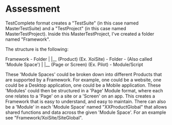 # Assessment

TestComplete format creates a "TestSuite" (in this case named MasterTestSuite) and a "TestProject" (in this case named MasterTestProject).
Inside this MasterTestProject, I've created a folder named "Framework".

The structure is the following:

Framework - Folder
|
|__ (Product) (Ex. XoiSite) - Folder - (Also called 'Module Space')
     |
     |__ (Page or Screen) (Ex. Pilot) - Module/Script

These 'Module Spaces' could be broken down into different Products that are supported by a Framework.
For example, one could be a website, one could be a Desktop application, one could be a Mobile application.
These 'Modules' could then be structured in a 'Page' Module format, where each one relates to a 'Page' on a site or a 'Screen' on an app.
This creates a Framework that is easy to understand, and easy to maintain. There can also be a 'Module' in each 'Module Space' named "XXProductGlobal" that allows shared functions and data across the given 'Module Space'.
For an example see "Framework/XoiSite/SiteGlobal".
